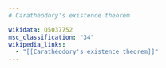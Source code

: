 ```yaml
---
# Carathéodory's existence theorem

wikidata: Q5037752
msc_classification: "34"
wikipedia_links:
  - "[[Carathéodory's existence theorem]]"
---
```

